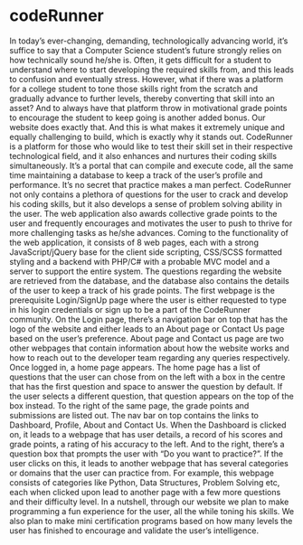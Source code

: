 # codeRunner
In today’s ever-changing, demanding, technologically advancing world, it’s suffice to say that a Computer Science student’s future strongly relies on how technically sound he/she is. Often, it gets difficult for a student to understand where to start developing the required skills from, and this leads to confusion and eventually stress. However, what if there was a platform for a college student to tone those skills right from the scratch and gradually advance to further levels, thereby converting that skill into an asset? And to always have that platform throw in motivational grade points to encourage the student to keep going is another added bonus. Our website does exactly that. And this is what makes it extremely unique and equally challenging to build, which is exactly why it stands out. 
   CodeRunner is a platform for those who would like to test their skill set in their respective technological field, and it also enhances and nurtures their coding skills simultaneously. It’s a portal that can compile and execute code, all the same time maintaining a database to keep a track of the user’s profile and performance. It’s no secret that practice makes a man perfect. CodeRunner not only contains a plethora of questions for the user to crack and develop his coding skills, but it also develops a sense of problem solving ability in the user. The web application also awards collective grade points to the user and frequently encourages and motivates the user to push to thrive for more challenging tasks as he/she advances. 
   Coming to the functionality of the web application, it consists of 8 web pages, each with a strong JavaScript/jQuery base for the client side scripting, CSS/SCSS formatted styling and a backend with PHP/C# with a probable MVC model and a server to support the entire system. The questions regarding the website are retrieved from the database, and the database also contains the details of the user to keep a track of his grade points.
   The first webpage is the prerequisite Login/SignUp page where the user is either requested to type in his login credentials or sign up to be a part of the CodeRunner community. On the Login page, there’s a navigation bar on top that has the logo of the website and either leads to an About page or Contact Us page based on the user’s preference. About page and Contact us page are two other webpages that contain information about how the website works and how to reach out to the developer team regarding any queries respectively. Once logged in, a home page appears. The home page has a list of questions that the user can chose from on the left with a box in the centre that has the first question and space to answer the question by default. If the user selects a different question, that question appears on the top of the box instead. To the right of the same page, the grade points and submissions are listed out. The nav bar on top contains the links to Dashboard, Profile, About and Contact Us.
   When the Dashboard is clicked on, it leads to a webpage that has user details, a record of his scores and grade points, a rating of his accuracy to the left. And to the right, there’s a question box that prompts the user with “Do you want to practice?”. If the user clicks on this, it leads to another webpage that has several categories or domains that the user can practice from. For example, this webpage consists of categories like Python, Data Structures, Problem Solving etc, each when clicked upon lead to another page with a few more questions and their difficulty level. 
   In a nutshell, through our website we plan to make programming a fun experience for the user, all the while toning his skills. We also plan to make mini certification programs based on how many levels the user has finished to encourage and validate the user’s intelligence. 
